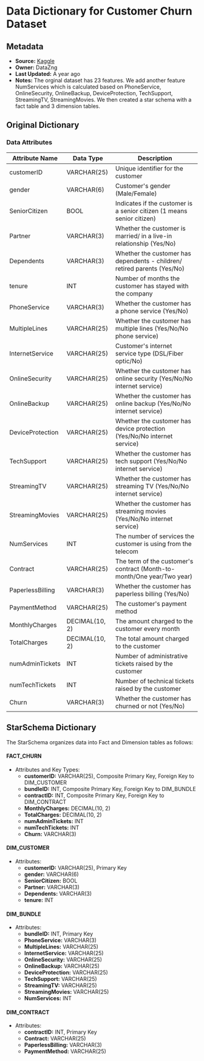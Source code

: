 
# Data Dictionary for Customer Churn Dataset

## Metadata
- **Source:** [Kaggle](https://www.kaggle.com/datasets/datazng/telecom-company-churn-rate-call-center-data)
- **Owner:** DataZng
- **Last Updated:** A year ago
- **Notes:** The orginal dataset has 23 features. We add another feature NumServices which is calculated based on PhoneService, OnlineSecurity, OnlineBackup, DeviceProtection, TechSupport, StreamingTV, StreamingMovies. We then created a star schema with a fact table and 3 dimension tables.

<!-- --- -->

## Original Dictionary

### Data Attributes
| Attribute Name    | Data Type       | Description                                           |
|-------------------|-----------------|-------------------------------------------------------|
| customerID        | VARCHAR(25)     | Unique identifier for the customer                    |
| gender            | VARCHAR(6)      | Customer's gender (Male/Female)                       |
| SeniorCitizen     | BOOL            | Indicates if the customer is a senior citizen (1 means senior citizen)         |
| Partner           | VARCHAR(3)      | Whether the customer is married/ in a live-in relationship (Yes/No) |
| Dependents        | VARCHAR(3)      | Whether the customer has dependents - children/ retired parents (Yes/No)                   |
| tenure            | INT             | Number of months the customer has stayed with the company |
| PhoneService      | VARCHAR(3)      | Whether the customer has a phone service (Yes/No)              |
| MultipleLines     | VARCHAR(25)     | Whether the customer has multiple lines (Yes/No/No phone service)               |
| InternetService   | VARCHAR(25)     | Customer's internet service type (DSL/Fiber optic/No)                      |
| OnlineSecurity    | VARCHAR(25)     | Whether the customer has online security (Yes/No/No internet service)              |
| OnlineBackup      | VARCHAR(25)     | Whether the customer has online backup (Yes/No/No internet service)                |
| DeviceProtection  | VARCHAR(25)     | Whether the customer has device protection (Yes/No/No internet service)            |
| TechSupport       | VARCHAR(25)     | Whether the customer has tech support (Yes/No/No internet service)                 |
| StreamingTV       | VARCHAR(25)     | Whether the customer has streaming TV (Yes/No/No internet service)                 |
| StreamingMovies   | VARCHAR(25)     | Whether the customer has streaming movies (Yes/No/No internet service)             |
| NumServices       | INT             | The number of services the customer is using from the telecom          |
| Contract          | VARCHAR(25)     | The term of the customer's contract (Month-to-month/One year/Two year)                   |
| PaperlessBilling  | VARCHAR(3)      | Whether the customer has paperless billing (Yes/No)            |
| PaymentMethod     | VARCHAR(25)     | The customer's payment method                         |
| MonthlyCharges    | DECIMAL(10, 2)  | The amount charged to the customer every month        |
| TotalCharges      | DECIMAL(10, 2)  | The total amount charged to the customer              |
| numAdminTickets   | INT             | Number of administrative tickets raised by the customer |
| numTechTickets    | INT             | Number of technical tickets raised by the customer    |
| Churn             | VARCHAR(3)      | Whether the customer has churned or not (Yes/No)               |

## StarSchema Dictionary

<!-- ### Data Attributes -->
The StarSchema organizes data into Fact and Dimension tables as follows:

#### FACT_CHURN
- Attributes and Key Types:
  - **customerID:** VARCHAR(25), Composite Primary Key, Foreign Key to DIM_CUSTOMER
  - **bundleID:** INT, Composite Primary Key, Foreign Key to DIM_BUNDLE
  - **contractID:** INT, Composite Primary Key, Foreign Key to DIM_CONTRACT
  - **MonthlyCharges:** DECIMAL(10, 2)
  - **TotalCharges:** DECIMAL(10, 2)
  - **numAdminTickets:** INT
  - **numTechTickets:** INT
  - **Churn:** VARCHAR(3)

#### DIM_CUSTOMER
- Attributes:
  - **customerID:** VARCHAR(25), Primary Key
  - **gender:** VARCHAR(6)
  - **SeniorCitizen:** BOOL
  - **Partner:** VARCHAR(3)
  - **Dependents:** VARCHAR(3)
  - **tenure:** INT

#### DIM_BUNDLE
- Attributes:
  - **bundleID:** INT, Primary Key
  - **PhoneService:** VARCHAR(3)
  - **MultipleLines:** VARCHAR(25)
  - **InternetService:** VARCHAR(25)
  - **OnlineSecurity:** VARCHAR(25)
  - **OnlineBackup:** VARCHAR(25)
  - **DeviceProtection:** VARCHAR(25)
  - **TechSupport:** VARCHAR(25)
  - **StreamingTV:** VARCHAR(25)
  - **StreamingMovies:** VARCHAR(25)
  - **NumServices:** INT

#### DIM_CONTRACT
- Attributes:
  - **contractID:** INT, Primary Key
  - **Contract:** VARCHAR(25)
  - **PaperlessBilling:** VARCHAR(3)
  - **PaymentMethod:** VARCHAR(25)